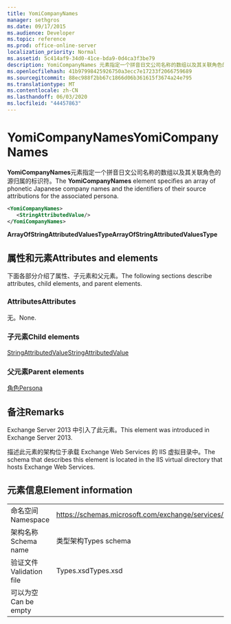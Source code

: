 ```yaml
---
title: YomiCompanyNames
manager: sethgros
ms.date: 09/17/2015
ms.audience: Developer
ms.topic: reference
ms.prod: office-online-server
localization_priority: Normal
ms.assetid: 5c414af9-34d0-41ce-bda9-0d4ca3f3be79
description: YomiCompanyNames 元素指定一个拼音日文公司名称的数组以及其关联角色的源归属的标识符。
ms.openlocfilehash: 41b97998425926750a3ecc7e17233f2066759689
ms.sourcegitcommit: 88ec988f2bb67c1866d06b361615f3674a24e795
ms.translationtype: MT
ms.contentlocale: zh-CN
ms.lasthandoff: 06/03/2020
ms.locfileid: "44457863"
---
```

# <a name="yomicompanynames"></a><span data-ttu-id="61d53-103">YomiCompanyNames</span><span class="sxs-lookup"><span data-stu-id="61d53-103">YomiCompanyNames</span></span>

<span data-ttu-id="61d53-104">**YomiCompanyNames**元素指定一个拼音日文公司名称的数组以及其关联角色的源归属的标识符。</span><span class="sxs-lookup"><span data-stu-id="61d53-104">The **YomiCompanyNames** element specifies an array of phonetic Japanese company names and the identifiers of their source attributions for the associated persona.</span></span> 
  
```XML
<YomiCompanyNames>
   <StringAttributedValue/>
</YomiCompanyNames>
```

 <span data-ttu-id="61d53-105">**ArrayOfStringAttributedValuesType**</span><span class="sxs-lookup"><span data-stu-id="61d53-105">**ArrayOfStringAttributedValuesType**</span></span>
## <a name="attributes-and-elements"></a><span data-ttu-id="61d53-106">属性和元素</span><span class="sxs-lookup"><span data-stu-id="61d53-106">Attributes and elements</span></span>

<span data-ttu-id="61d53-107">下面各部分介绍了属性、子元素和父元素。</span><span class="sxs-lookup"><span data-stu-id="61d53-107">The following sections describe attributes, child elements, and parent elements.</span></span>
  
### <a name="attributes"></a><span data-ttu-id="61d53-108">Attributes</span><span class="sxs-lookup"><span data-stu-id="61d53-108">Attributes</span></span>

<span data-ttu-id="61d53-109">无。</span><span class="sxs-lookup"><span data-stu-id="61d53-109">None.</span></span>
  
### <a name="child-elements"></a><span data-ttu-id="61d53-110">子元素</span><span class="sxs-lookup"><span data-stu-id="61d53-110">Child elements</span></span>

[<span data-ttu-id="61d53-111">StringAttributedValue</span><span class="sxs-lookup"><span data-stu-id="61d53-111">StringAttributedValue</span></span>](stringattributedvalue.md)
  
### <a name="parent-elements"></a><span data-ttu-id="61d53-112">父元素</span><span class="sxs-lookup"><span data-stu-id="61d53-112">Parent elements</span></span>

[<span data-ttu-id="61d53-113">角色</span><span class="sxs-lookup"><span data-stu-id="61d53-113">Persona</span></span>](persona.md)
  
## <a name="remarks"></a><span data-ttu-id="61d53-114">备注</span><span class="sxs-lookup"><span data-stu-id="61d53-114">Remarks</span></span>

<span data-ttu-id="61d53-115">Exchange Server 2013 中引入了此元素。</span><span class="sxs-lookup"><span data-stu-id="61d53-115">This element was introduced in Exchange Server 2013.</span></span>
  
<span data-ttu-id="61d53-116">描述此元素的架构位于承载 Exchange Web Services 的 IIS 虚拟目录中。</span><span class="sxs-lookup"><span data-stu-id="61d53-116">The schema that describes this element is located in the IIS virtual directory that hosts Exchange Web Services.</span></span>
  
## <a name="element-information"></a><span data-ttu-id="61d53-117">元素信息</span><span class="sxs-lookup"><span data-stu-id="61d53-117">Element information</span></span>

|||
|:-----|:-----|
|<span data-ttu-id="61d53-118">命名空间</span><span class="sxs-lookup"><span data-stu-id="61d53-118">Namespace</span></span>  <br/> |https://schemas.microsoft.com/exchange/services/2006/types  <br/> |
|<span data-ttu-id="61d53-119">架构名称</span><span class="sxs-lookup"><span data-stu-id="61d53-119">Schema name</span></span>  <br/> |<span data-ttu-id="61d53-120">类型架构</span><span class="sxs-lookup"><span data-stu-id="61d53-120">Types schema</span></span>  <br/> |
|<span data-ttu-id="61d53-121">验证文件</span><span class="sxs-lookup"><span data-stu-id="61d53-121">Validation file</span></span>  <br/> |<span data-ttu-id="61d53-122">Types.xsd</span><span class="sxs-lookup"><span data-stu-id="61d53-122">Types.xsd</span></span>  <br/> |
|<span data-ttu-id="61d53-123">可以为空</span><span class="sxs-lookup"><span data-stu-id="61d53-123">Can be empty</span></span>  <br/> ||
   

